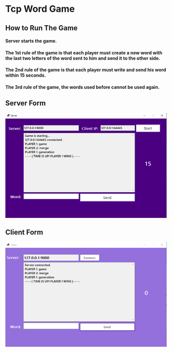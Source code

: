 # Tcp Word Game
## How to Run The Game
#### Server starts the game. </br>
#### The 1st rule of the game is that each player must create a new word with the last two letters of the word sent to him and send it to the other side. </br>
#### The 2nd rule of the game is that each player must write and send his word within 15 seconds. </br>
#### The 3rd rule of the game, the words used before cannot be used again. </br>

## Server Form
![UML](https://github.com/KeremTAN/TcpWordGame/blob/master/img/server.png)

## Client Form
![UML](https://github.com/KeremTAN/TcpWordGame/blob/master/img/client.png)
